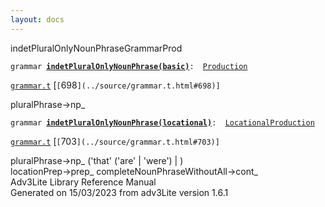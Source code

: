 ```yaml
---
layout: docs
---
```

<span class="title">indetPluralOnlyNounPhrase</span><span class="type">GrammarProd</span>

`grammar `**[`indetPluralOnlyNounPhrase(basic)`](../object/indetPluralOnlyNounPhrase(basic).html)**` :   `[`Production`](../object/Production.html)

[`grammar.t`](../file/grammar.t.html) [`[`698`](../source/grammar.t.html#698)]`



pluralPhrase-\>np\_  



`grammar `**[`indetPluralOnlyNounPhrase(locational)`](../object/indetPluralOnlyNounPhrase(locational).html)**` :   `[`LocationalProduction`](../object/LocationalProduction.html)

[`grammar.t`](../file/grammar.t.html) [`[`703`](../source/grammar.t.html#703)]`



pluralPhrase-\>np\_ ('that' ('are' \| 'were') \| )  
locationPrep-\>prep\_ completeNounPhraseWithoutAll-\>cont\_  
Adv3Lite Library Reference Manual  
Generated on 15/03/2023 from adv3Lite version 1.6.1


